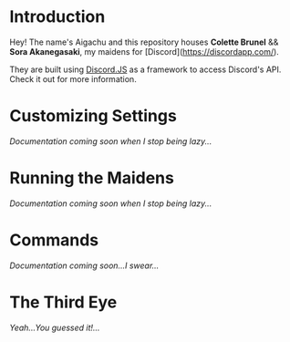# Introduction
Hey! The name's Aigachu and this repository houses **Colette Brunel** && **Sora Akanegasaki**, my maidens for [Discord](<a href="">https://discordapp.com/</a>).

They are built using [Discord.JS](https://discord.js.org/#/) as a framework to access Discord's API. Check it out for more information.

# Customizing Settings
*Documentation coming soon when I stop being lazy...*

# Running the Maidens
*Documentation coming soon when I stop being lazy...*

# Commands
*Documentation coming soon...I swear...*

# The Third Eye
*Yeah...You guessed it!...*